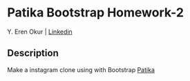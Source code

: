 # Patika Bootstrap Homework-2

Y. Eren Okur
| [Linkedin](https://www.linkedin.com/in/eren0kur/)


## Description

Make a instagram clone using with Bootstrap  [Patika](https://www.patika.dev/)
